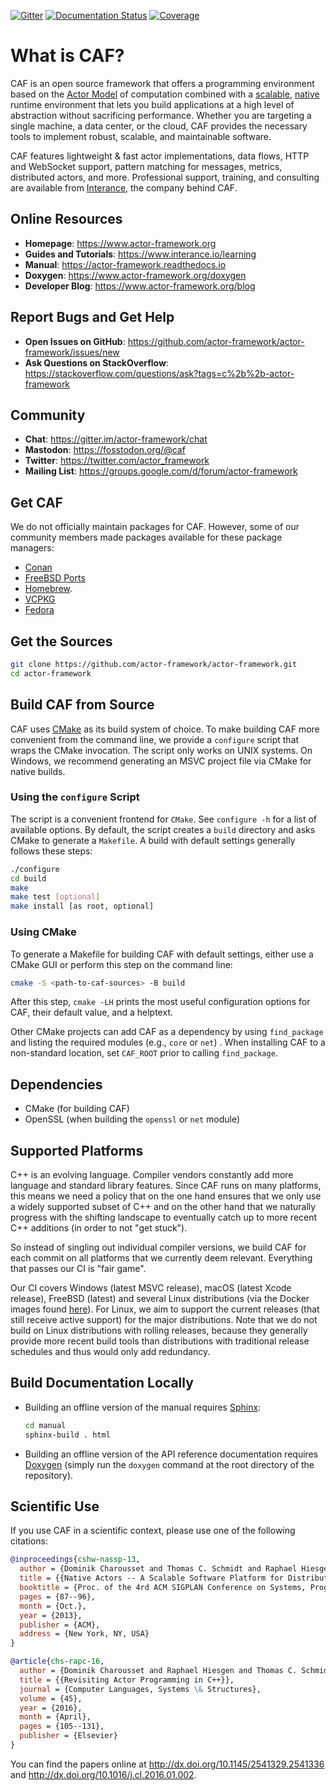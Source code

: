 [![Gitter][gitter-badge]](https://gitter.im/actor-framework/chat)
[![Documentation Status][docs-badge]](http://actor-framework.readthedocs.io/en/latest/?badge=latest)
[![Coverage][coverage-badge]](https://codecov.io/gh/actor-framework/actor-framework)

# What is CAF?

CAF is an open source framework that offers a programming environment based on
the [Actor Model](https://en.wikipedia.org/wiki/Actor_model) of computation
combined with a [scalable](https://dl.acm.org/doi/10.1145/2541329.2541336),
[native](https://www.sciencedirect.com/science/article/abs/pii/S1477842416000038)
runtime environment that lets you build applications at a high level of
abstraction without sacrificing performance. Whether you are targeting a single
machine, a data center, or the cloud, CAF provides the necessary tools to
implement robust, scalable, and maintainable software.

CAF features lightweight & fast actor implementations, data flows, HTTP and
WebSocket support, pattern matching for messages, metrics, distributed actors,
and more. Professional support, training, and consulting are available from
[Interance](https://www.interance.io), the company behind CAF.

## Online Resources

* __Homepage__: https://www.actor-framework.org
* __Guides and Tutorials__: https://www.interance.io/learning
* __Manual__: https://actor-framework.readthedocs.io
* __Doxygen__: https://www.actor-framework.org/doxygen
* __Developer Blog__: https://www.actor-framework.org/blog

## Report Bugs and Get Help

* __Open Issues on GitHub__: https://github.com/actor-framework/actor-framework/issues/new
* __Ask Questions on StackOverflow__: https://stackoverflow.com/questions/ask?tags=c%2b%2b-actor-framework

## Community

* __Chat__: https://gitter.im/actor-framework/chat
* __Mastodon__: https://fosstodon.org/@caf
* __Twitter__: https://twitter.com/actor_framework
* __Mailing List__: https://groups.google.com/d/forum/actor-framework

## Get CAF

We do not officially maintain packages for CAF. However, some of our community
members made packages available for these package managers:

- [Conan](https://conan.io/center/caf)
- [FreeBSD Ports](https://svnweb.freebsd.org/ports/head/devel/caf)
- [Homebrew](https://formulae.brew.sh/formula/caf).
- [VCPKG](https://github.com/microsoft/vcpkg/tree/master/ports/caf)
- [Fedora](https://src.fedoraproject.org/rpms/actor-framework)

## Get the Sources

```sh
git clone https://github.com/actor-framework/actor-framework.git
cd actor-framework
```

## Build CAF from Source

CAF uses [CMake](http://www.cmake.org) as its build system of choice. To make
building CAF more convenient from the command line, we provide a `configure`
script that wraps the CMake invocation. The script only works on UNIX systems.
On Windows, we recommend generating an MSVC project file via CMake for native
builds.

### Using the `configure` Script

The script is a convenient frontend for `CMake`. See `configure -h` for a list
of available options. By default, the script creates a `build` directory and
asks CMake to generate a `Makefile`. A build with default settings generally
follows these steps:

```sh
./configure
cd build
make
make test [optional]
make install [as root, optional]
```

### Using CMake

To generate a Makefile for building CAF with default settings, either use a
CMake GUI or perform this step on the command line:

```sh
cmake -S <path-to-caf-sources> -B build
```

After this step, `cmake -LH` prints the most useful configuration options for
CAF, their default value, and a helptext.

Other CMake projects can add CAF as a dependency by using `find_package` and
listing the required modules (e.g., `core` or `net`) . When installing CAF to a
non-standard location, set `CAF_ROOT` prior to calling `find_package`.

## Dependencies

* CMake (for building CAF)
* OpenSSL (when building the `openssl` or `net` module)

## Supported Platforms

C++ is an evolving language. Compiler vendors constantly add more language and
standard library features. Since CAF runs on many platforms, this means we need
a policy that on the one hand ensures that we only use a widely supported subset
of C++ and on the other hand that we naturally progress with the shifting
landscape to eventually catch up to more recent C++ additions (in order to not
"get stuck").

So instead of singling out individual compiler versions, we build CAF for each
commit on all platforms that we currently deem relevant. Everything that passes
our CI is "fair game".

Our CI covers Windows (latest MSVC release), macOS (latest Xcode release),
FreeBSD (latest) and several Linux distributions (via the Docker images found
[here](https://github.com/actor-framework/actor-framework/tree/main/.ci)). For
Linux, we aim to support the current releases (that still receive active
support) for the major distributions. Note that we do not build on Linux
distributions with rolling releases, because they generally provide more recent
build tools than distributions with traditional release schedules and thus would
only add redundancy.

## Build Documentation Locally

- Building an offline version of the manual requires
  [Sphinx](https://www.sphinx-doc.org):
  ```sh
  cd manual
  sphinx-build . html
  ```
- Building an offline version of the API reference documentation requires
  [Doxygen](http://www.doxygen.nl) (simply run the  `doxygen` command at the
  root directory of the repository).

## Scientific Use

If you use CAF in a scientific context, please use one of the following citations:

```bibtex
@inproceedings{cshw-nassp-13,
  author = {Dominik Charousset and Thomas C. Schmidt and Raphael Hiesgen and Matthias W{\"a}hlisch},
  title = {{Native Actors -- A Scalable Software Platform for Distributed, Heterogeneous Environments}},
  booktitle = {Proc. of the 4rd ACM SIGPLAN Conference on Systems, Programming, and Applications (SPLASH '13), Workshop AGERE!},
  pages = {87--96},
  month = {Oct.},
  year = {2013},
  publisher = {ACM},
  address = {New York, NY, USA}
}

@article{chs-rapc-16,
  author = {Dominik Charousset and Raphael Hiesgen and Thomas C. Schmidt},
  title = {{Revisiting Actor Programming in C++}},
  journal = {Computer Languages, Systems \& Structures},
  volume = {45},
  year = {2016},
  month = {April},
  pages = {105--131},
  publisher = {Elsevier}
}
```

You can find the papers online at http://dx.doi.org/10.1145/2541329.2541336 and
http://dx.doi.org/10.1016/j.cl.2016.01.002.

[docs-badge]: https://readthedocs.org/projects/actor-framework/badge/?version=latest

[gitter-badge]: https://img.shields.io/badge/gitter-join%20chat%20%E2%86%92-brightgreen.svg

[coverage-badge]: https://codecov.io/gh/actor-framework/actor-framework/graph/badge.svg?token=SjJQQ5dCbV
